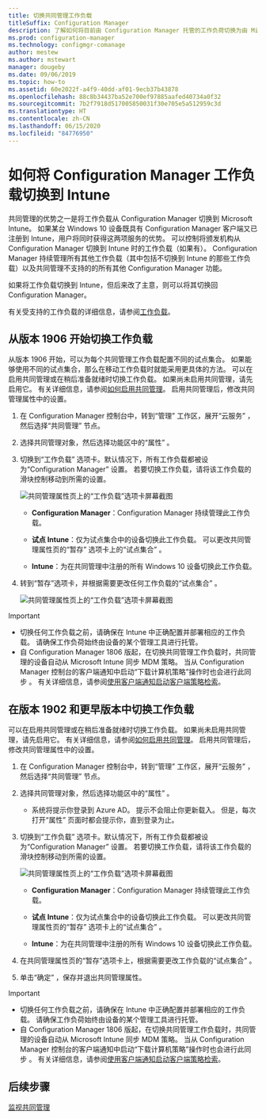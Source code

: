 ```yaml
---
title: 切换共同管理工作负载
titleSuffix: Configuration Manager
description: 了解如何将目前由 Configuration Manager 托管的工作负荷切换为由 Microsoft Intune 托管。
ms.prod: configuration-manager
ms.technology: configmgr-comanage
author: mestew
ms.author: mstewart
manager: dougeby
ms.date: 09/06/2019
ms.topic: how-to
ms.assetid: 60e2022f-a4f9-40dd-af01-9ecb37b43878
ms.openlocfilehash: 88c8b34437ba52e700ef97885aafed40734a0f32
ms.sourcegitcommit: 7b2f7918d517005850031f30e705e5a512959c3d
ms.translationtype: HT
ms.contentlocale: zh-CN
ms.lasthandoff: 06/15/2020
ms.locfileid: "84776950"
---
```

# <a name="how-to-switch-configuration-manager-workloads-to-intune"></a>如何将 Configuration Manager 工作负载切换到 Intune

共同管理的优势之一是将工作负载从 Configuration Manager 切换到 Microsoft Intune。 如果某台 Windows 10 设备既具有 Configuration Manager 客户端又已注册到 Intune，用户将同时获得这两项服务的优势。 可以控制将颁发机构从 Configuration Manager 切换到 Intune 时的工作负载（如果有）。 Configuration Manager 持续管理所有其他工作负载（其中包括不切换到 Intune 的那些工作负载）以及共同管理不支持的的所有其他 Configuration Manager 功能。

如果将工作负载切换到 Intune，但后来改了主意，则可以将其切换回 Configuration Manager。

有关受支持的工作负载的详细信息，请参阅[工作负载](workloads.md)。

## <a name="switch-workloads-starting-in-version-1906"></a>从版本 1906 开始切换工作负载
<!--3555750 FKA 1357954 -->
从版本 1906 开始，可以为每个共同管理工作负载配置不同的试点集合。 如果能够使用不同的试点集合，那么在移动工作负载时就能采用更具体的方法。 可以在启用共同管理或在稍后准备就绪时切换工作负载。 如果尚未启用共同管理，请先启用它。 有关详细信息，请参阅[如何启用共同管理](how-to-enable.md)。 启用共同管理后，修改共同管理属性中的设置。

1. 在 Configuration Manager 控制台中，转到“管理”  工作区，展开“云服务”  ，然后选择“共同管理”  节点。  
2. 选择共同管理对象，然后选择功能区中的“属性”  。  
3. 切换到“工作负载”  选项卡。默认情况下，所有工作负载都被设为“Configuration Manager”  设置。 若要切换工作负载，请将该工作负载的滑块控制移动到所需的设置。  

    ![共同管理属性页上的“工作负载”选项卡屏幕截图](media/3555750-co-management-workloads-tab.png)

    - **Configuration Manager**：Configuration Manager 持续管理此工作负载。  

    - **试点 Intune**：仅为试点集合中的设备切换此工作负载。 可以更改共同管理属性页的“暂存”  选项卡上的“试点集合”  。  

    - **Intune**：为在共同管理中注册的所有 Windows 10 设备切换此工作负载。  

4. 转到“暂存”选项卡，并根据需要更改任何工作负载的“试点集合”   。
  
   ![共同管理属性页上的“工作负载”选项卡屏幕截图](media/3555750-co-management-staging-tab.png)

> [!Important]  
> - 切换任何工作负载之前，请确保在 Intune 中正确配置并部署相应的工作负载。 请确保工作负荷始终由设备的某个管理工具进行托管。
> - 自 Configuration Manager 1806 版起，在切换共同管理工作负载时，共同管理的设备自动从 Microsoft Intune 同步 MDM 策略。 当从 Configuration Manager 控制台的客户端通知中启动“下载计算机策略”操作时也会进行此同步  。 有关详细信息，请参阅[使用客户端通知启动客户端策略检索](../core/clients/manage/manage-clients.md#BKMK_PolicyRetrieval)。 <!--1357377-->

## <a name="switch-workloads-in-version-1902-and-earlier"></a>在版本 1902 和更早版本中切换工作负载

可以在启用共同管理或在稍后准备就绪时切换工作负载。 如果尚未启用共同管理，请先启用它。 有关详细信息，请参阅[如何启用共同管理](how-to-enable.md)。 启用共同管理后，修改共同管理属性中的设置。

1. 在 Configuration Manager 控制台中，转到“管理”  工作区，展开“云服务”  ，然后选择“共同管理”  节点。  

2. 选择共同管理对象，然后选择功能区中的“属性”  。
   - 系统将提示你登录到 Azure AD。 提示不会阻止你更新载入。 但是，每次打开“属性”  页面时都会提示你，直到登录为止。

3. 切换到“工作负载”  选项卡。默认情况下，所有工作负载都被设为“Configuration Manager”  设置。 若要切换工作负载，请将该工作负载的滑块控制移动到所需的设置。  

    ![共同管理属性页上的“工作负载”选项卡屏幕截图](media/properties-workloads.png)

    - **Configuration Manager**：Configuration Manager 持续管理此工作负载。  

    - **试点 Intune**：仅为试点集合中的设备切换此工作负载。 可以更改共同管理属性页的“暂存”  选项卡上的“试点集合”  。  

    - **Intune**：为在共同管理中注册的所有 Windows 10 设备切换此工作负载。  

4. 在共同管理属性页的“暂存”选项卡上，根据需要更改工作负载的“试点集合”   。

5. 单击“确定”  ，保存并退出共同管理属性。

> [!Important]  
> - 切换任何工作负载之前，请确保在 Intune 中正确配置并部署相应的工作负载。 请确保工作负荷始终由设备的某个管理工具进行托管。 
> - 自 Configuration Manager 1806 版起，在切换共同管理工作负载时，共同管理的设备自动从 Microsoft Intune 同步 MDM 策略。 当从 Configuration Manager 控制台的客户端通知中启动“下载计算机策略”操作时也会进行此同步  。 有关详细信息，请参阅[使用客户端通知启动客户端策略检索](../core/clients/manage/manage-clients.md#BKMK_PolicyRetrieval)。 <!--1357377-->

## <a name="next-steps"></a>后续步骤

[监视共同管理](how-to-monitor.md)

